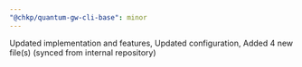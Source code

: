 ```yaml
---
"@chkp/quantum-gw-cli-base": minor
---
```


Updated implementation and features, Updated configuration, Added 4 new file(s) (synced from internal repository)
